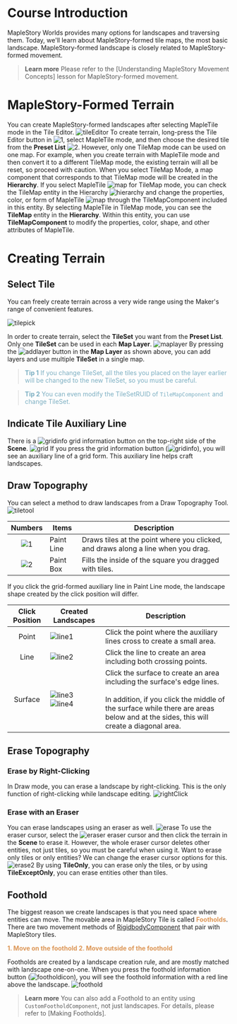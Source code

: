 # Course Introduction
MapleStory Worlds provides many options for landscapes and traversing them.
Today, we'll learn about MapleStory-formed tile maps, the most basic landscape.
MapleStory-formed landscape is closely related to MapleStory-formed movement. 

> <span style="color: #585858">**Learn more** <span style="color: #ab4642"></span>
> Please refer to the [Understanding MapleStory Movement Concepts] lesson for MapleStory-formed movement.</span>


# MapleStory-Formed Terrain
You can create MapleStory-formed landscapes after selecting MapleTile mode in the Tile Editor.
![tileEditor](https://mod-file.dn.nexoncdn.co.kr/bbs/1658282762014c76e4b1dd653437aa0b54c0f45122fb0.png "tileEditor")
To create terrain, long-press the Tile Editor button in ![1](https://mod-file.dn.nexoncdn.co.kr/storage/numbers/NO_01.jpg "1"), select MapleTile mode, and then choose the desired tile from the **Preset List** ![2](https://mod-file.dn.nexoncdn.co.kr/storage/numbers/NO_02.jpg "2"). However, only one TileMap mode can be used on one map. For example, when you create terrain with MapleTile mode and then convert it to a different TileMap mode, the existing terrain will all be reset, so proceed with caution.
When you select TileMap Mode, a map component that corresponds to that TileMap mode will be created in the **Hierarchy**.
If you select MapleTile ![map](https://mod-file.dn.nexoncdn.co.kr/storage/icons/component/map.png "map") for TileMap mode, you can check the TileMap entity in the Hierarchy ![hierarchy](https://mod-file.dn.nexoncdn.co.kr/storage/icons/tab/icon_scene_maker.png "hierarchy") and change the properties, color, or form of MapleTile ![map](https://mod-file.dn.nexoncdn.co.kr/storage/icons/component/map.png "map") through the TileMapComponent included in this entity.
By selecting MapleTile in TileMap mode, you can see the **TileMap** entity in the **Hierarchy**. Within this entity, you can use **TileMapComponent** to modify the properties, color, shape, and other attributes of MapleTile.

# Creating Terrain
## Select Tile
You can freely create terrain across a very wide range using the Maker's range of convenient features. 

![tilepick](https://mod-file.dn.nexoncdn.co.kr/bbs/1657699332147b812f9a825ea47818c4bd63cfc4b6d68.png "tilepick")

In order to create terrain, select the **TileSet** you want from the **Preset List**. Only one **TileSet** can be used in each **Map Layer**.
![maplayer](https://mod-file.dn.nexoncdn.co.kr/bbs/16577003279588aa2927b92194ba99c8f3cfb929b5e1c.png "maplayer")
By pressing the ![addlayer](https://mod-file.dn.nexoncdn.co.kr/storage/icons/common/icon_layer_add.png "addlayer") button in the **Map Layer** as shown above, you can add layers and use multiple **TileSet** in a single map.

> **<span style="color: #7cafc2">Tip 1</span>**
> <span style="color: #7cafc2">If you change TileSet, all the tiles you placed on the layer earlier will be changed to the new TileSet, so you must be careful.</span>

> **<span style="color: #7cafc2">Tip 2</span>**
> <span style="color: #7cafc2">You can even modify the TileSetRUID of `TileMapComponent` and change TileSet.</span>


## Indicate Tile Auxiliary Line
There is a ![gridinfo](https://mod-file.dn.nexoncdn.co.kr/storage/icons/tool/icon_grid2.png "gridinfo") grid information button on the top-right side of the **Scene**. 
![grid](https://mod-file.dn.nexoncdn.co.kr/bbs/1657710972697056c508aa0f047ea994612920898098c.png "grid")
If you press the grid information button (![gridinfo](https://mod-file.dn.nexoncdn.co.kr/storage/icons/tool/icon_grid2.png "gridinfo")), you will see an auxiliary line of a grid form. This auxiliary line helps craft landscapes.

## Draw Topography
You can select a method to draw landscapes from a Draw Topography Tool.
![tiletool](https://mod-file.dn.nexoncdn.co.kr/bbs/1657711565470477997a2f4b14bf093847b8c29899d77.png "tiletool")

| Numbers | Items |Description|
| :---: | --- |--- |
| ![1](https://mod-file.dn.nexoncdn.co.kr/storage/numbers/NO_01.jpg "1") | Paint Line | Draws tiles at the point where you clicked, and draws along a line when you drag. |
| ![2](https://mod-file.dn.nexoncdn.co.kr/storage/numbers/NO_02.jpg "2") | Paint Box | Fills the inside of the square you dragged with tiles.  |

If you click the grid-formed auxiliary line in Paint Line mode, the landscape shape created by the click position will differ.

| Click Position | Created Landscapes | Description|
| :---: | --- | --- |
| Point |![line1](https://mod-file.dn.nexoncdn.co.kr/bbs/1657712926265695555a3dfba412796f23cbf1ca5b906.png "line1") | Click the point where the auxiliary lines cross to create a small area.|
| Line |![line2](https://mod-file.dn.nexoncdn.co.kr/bbs/1657713375917614def59a5674c0289c399b71c910bd3.png "line2")| Click the line to create an area including both crossing points. |
| Surface |![line3](https://mod-file.dn.nexoncdn.co.kr/bbs/16577598884962e68f73359ad41aa82bf4279e3f87f9d.png "line3") <br> ![line4](https://mod-file.dn.nexoncdn.co.kr/bbs/165776120779882e8cb42c179416bae4c8fd6fdeab856.png "line4")  | Click the surface to create an area including the surface's edge lines. <br><br> In addition, if you click the middle of the surface while there are areas below and at the sides, this will create a diagonal area. |

## Erase Topography
### Erase by Right-Clicking
In Draw mode, you can erase a landscape by right-clicking. This is the only function of right-clicking while landscape editing.
![rightClick](https://mod-file.dn.nexoncdn.co.kr/bbs/16582894594106cf5ad992ec04c6a9d79ccb1f3616aaa.gif "rightClick")

### Erase with an Eraser
You can erase landscapes using an eraser as well.
![erase](https://mod-file.dn.nexoncdn.co.kr/bbs/1657762131044a2e122fbd3f1482698e73370ac8d4be0.png "erase")
To use the eraser cursor, select the ![eraser](https://mod-file.dn.nexoncdn.co.kr/storage/icons/tool/icon_eraser.png "eraser") eraser cursor and then click the terrain in the **Scene** to erase it.
However, the whole eraser cursor deletes other entities, not just tiles, so you must be careful when using it. Want to erase only tiles or only entities? We can change the eraser cursor options for this.
![erase2](https://mod-file.dn.nexoncdn.co.kr/bbs/16577635580024e93d1c0c63b490a99cfbc548a3604c4.png "erase2")
By using **TileOnly**, you can erase only the tiles, or by using **TileExceptOnly**, you can erase entities other than tiles.

## Foothold
The biggest reason we create landscapes is that you need space where entities can move. The movable area in MapleStory Tile is called <span style="color: #dc9656">**Footholds**</span>. There are two movement methods of [RigidbodyComponent](docs?postId=750{"target":"_self"}) that pair with MapleStory tiles.

**<span style="color: #dc9656">1. Move on the foothold
2. Move outside of the foothold**</span></span>

Footholds are created by a landscape creation rule, and are mostly matched with landscape one-on-one. When you press the foothold information button (![footholdicon](https://mod-file.dn.nexoncdn.co.kr/storage/icons/common/icon_foothold.png "footholdicon")), you will see the foothold information with a red line above the landscape.
![foothold](https://mod-file.dn.nexoncdn.co.kr/bbs/16577650286084cedcd11123845d9a418c15946fd025f.png "foothold")

> <span style="color: #585858">**Learn more**
> You can also add a Foothold to an entity using `CustomFootholdComponent`, not just landscapes.
> For details, please refer to [Making Footholds]. </span>